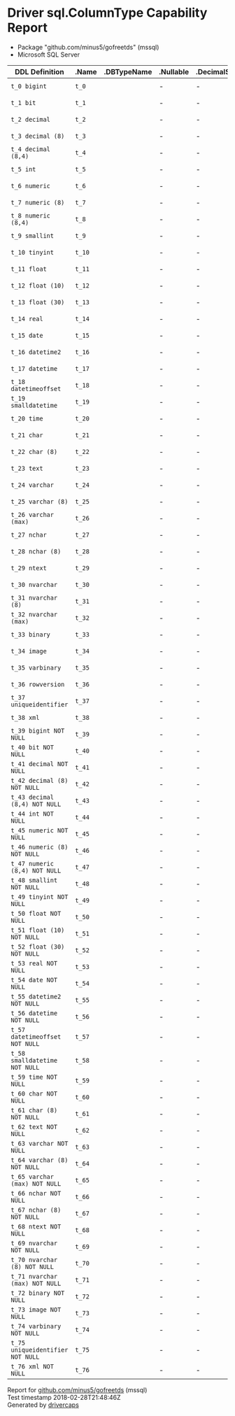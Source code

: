 
# Driver sql.ColumnType Capability Report

- Package "github.com/minus5/gofreetds" (mssql)
- Microsoft SQL Server

<table>
	<thead>
		<tr>
			<th>DDL Definition</th><th>.Name</th><th>.DBTypeName</th><th>.Nullable</th><th>.DecimalSize</th><th>.Length</th><th>.ScanType</th>
		</tr>
	</thead>
	<tbody>
		<tr>
			<td nowrap><code>t_0 bigint</code></td>
			<td nowrap><code>t_0</code></td>
			<td/>
			<td>-</td>
			<td>-</td>
			<td>-</td>
			<td nowrap><code>interface {}</code></td>
		</tr>
		<tr>
			<td nowrap><code>t_1 bit</code></td>
			<td nowrap><code>t_1</code></td>
			<td/>
			<td>-</td>
			<td>-</td>
			<td>-</td>
			<td nowrap><code>interface {}</code></td>
		</tr>
		<tr>
			<td nowrap><code>t_2 decimal</code></td>
			<td nowrap><code>t_2</code></td>
			<td/>
			<td>-</td>
			<td>-</td>
			<td>-</td>
			<td nowrap><code>interface {}</code></td>
		</tr>
		<tr>
			<td nowrap><code>t_3 decimal (8)</code></td>
			<td nowrap><code>t_3</code></td>
			<td/>
			<td>-</td>
			<td>-</td>
			<td>-</td>
			<td nowrap><code>interface {}</code></td>
		</tr>
		<tr>
			<td nowrap><code>t_4 decimal (8,4)</code></td>
			<td nowrap><code>t_4</code></td>
			<td/>
			<td>-</td>
			<td>-</td>
			<td>-</td>
			<td nowrap><code>interface {}</code></td>
		</tr>
		<tr>
			<td nowrap><code>t_5 int</code></td>
			<td nowrap><code>t_5</code></td>
			<td/>
			<td>-</td>
			<td>-</td>
			<td>-</td>
			<td nowrap><code>interface {}</code></td>
		</tr>
		<tr>
			<td nowrap><code>t_6 numeric</code></td>
			<td nowrap><code>t_6</code></td>
			<td/>
			<td>-</td>
			<td>-</td>
			<td>-</td>
			<td nowrap><code>interface {}</code></td>
		</tr>
		<tr>
			<td nowrap><code>t_7 numeric (8)</code></td>
			<td nowrap><code>t_7</code></td>
			<td/>
			<td>-</td>
			<td>-</td>
			<td>-</td>
			<td nowrap><code>interface {}</code></td>
		</tr>
		<tr>
			<td nowrap><code>t_8 numeric (8,4)</code></td>
			<td nowrap><code>t_8</code></td>
			<td/>
			<td>-</td>
			<td>-</td>
			<td>-</td>
			<td nowrap><code>interface {}</code></td>
		</tr>
		<tr>
			<td nowrap><code>t_9 smallint</code></td>
			<td nowrap><code>t_9</code></td>
			<td/>
			<td>-</td>
			<td>-</td>
			<td>-</td>
			<td nowrap><code>interface {}</code></td>
		</tr>
		<tr>
			<td nowrap><code>t_10 tinyint</code></td>
			<td nowrap><code>t_10</code></td>
			<td/>
			<td>-</td>
			<td>-</td>
			<td>-</td>
			<td nowrap><code>interface {}</code></td>
		</tr>
		<tr>
			<td nowrap><code>t_11 float</code></td>
			<td nowrap><code>t_11</code></td>
			<td/>
			<td>-</td>
			<td>-</td>
			<td>-</td>
			<td nowrap><code>interface {}</code></td>
		</tr>
		<tr>
			<td nowrap><code>t_12 float (10)</code></td>
			<td nowrap><code>t_12</code></td>
			<td/>
			<td>-</td>
			<td>-</td>
			<td>-</td>
			<td nowrap><code>interface {}</code></td>
		</tr>
		<tr>
			<td nowrap><code>t_13 float (30)</code></td>
			<td nowrap><code>t_13</code></td>
			<td/>
			<td>-</td>
			<td>-</td>
			<td>-</td>
			<td nowrap><code>interface {}</code></td>
		</tr>
		<tr>
			<td nowrap><code>t_14 real</code></td>
			<td nowrap><code>t_14</code></td>
			<td/>
			<td>-</td>
			<td>-</td>
			<td>-</td>
			<td nowrap><code>interface {}</code></td>
		</tr>
		<tr>
			<td nowrap><code>t_15 date</code></td>
			<td nowrap><code>t_15</code></td>
			<td/>
			<td>-</td>
			<td>-</td>
			<td>-</td>
			<td nowrap><code>interface {}</code></td>
		</tr>
		<tr>
			<td nowrap><code>t_16 datetime2</code></td>
			<td nowrap><code>t_16</code></td>
			<td/>
			<td>-</td>
			<td>-</td>
			<td>-</td>
			<td nowrap><code>interface {}</code></td>
		</tr>
		<tr>
			<td nowrap><code>t_17 datetime</code></td>
			<td nowrap><code>t_17</code></td>
			<td/>
			<td>-</td>
			<td>-</td>
			<td>-</td>
			<td nowrap><code>interface {}</code></td>
		</tr>
		<tr>
			<td nowrap><code>t_18 datetimeoffset</code></td>
			<td nowrap><code>t_18</code></td>
			<td/>
			<td>-</td>
			<td>-</td>
			<td>-</td>
			<td nowrap><code>interface {}</code></td>
		</tr>
		<tr>
			<td nowrap><code>t_19 smalldatetime</code></td>
			<td nowrap><code>t_19</code></td>
			<td/>
			<td>-</td>
			<td>-</td>
			<td>-</td>
			<td nowrap><code>interface {}</code></td>
		</tr>
		<tr>
			<td nowrap><code>t_20 time</code></td>
			<td nowrap><code>t_20</code></td>
			<td/>
			<td>-</td>
			<td>-</td>
			<td>-</td>
			<td nowrap><code>interface {}</code></td>
		</tr>
		<tr>
			<td nowrap><code>t_21 char</code></td>
			<td nowrap><code>t_21</code></td>
			<td/>
			<td>-</td>
			<td>-</td>
			<td>-</td>
			<td nowrap><code>interface {}</code></td>
		</tr>
		<tr>
			<td nowrap><code>t_22 char (8)</code></td>
			<td nowrap><code>t_22</code></td>
			<td/>
			<td>-</td>
			<td>-</td>
			<td>-</td>
			<td nowrap><code>interface {}</code></td>
		</tr>
		<tr>
			<td nowrap><code>t_23 text</code></td>
			<td nowrap><code>t_23</code></td>
			<td/>
			<td>-</td>
			<td>-</td>
			<td>-</td>
			<td nowrap><code>interface {}</code></td>
		</tr>
		<tr>
			<td nowrap><code>t_24 varchar</code></td>
			<td nowrap><code>t_24</code></td>
			<td/>
			<td>-</td>
			<td>-</td>
			<td>-</td>
			<td nowrap><code>interface {}</code></td>
		</tr>
		<tr>
			<td nowrap><code>t_25 varchar (8)</code></td>
			<td nowrap><code>t_25</code></td>
			<td/>
			<td>-</td>
			<td>-</td>
			<td>-</td>
			<td nowrap><code>interface {}</code></td>
		</tr>
		<tr>
			<td nowrap><code>t_26 varchar (max)</code></td>
			<td nowrap><code>t_26</code></td>
			<td/>
			<td>-</td>
			<td>-</td>
			<td>-</td>
			<td nowrap><code>interface {}</code></td>
		</tr>
		<tr>
			<td nowrap><code>t_27 nchar</code></td>
			<td nowrap><code>t_27</code></td>
			<td/>
			<td>-</td>
			<td>-</td>
			<td>-</td>
			<td nowrap><code>interface {}</code></td>
		</tr>
		<tr>
			<td nowrap><code>t_28 nchar (8)</code></td>
			<td nowrap><code>t_28</code></td>
			<td/>
			<td>-</td>
			<td>-</td>
			<td>-</td>
			<td nowrap><code>interface {}</code></td>
		</tr>
		<tr>
			<td nowrap><code>t_29 ntext</code></td>
			<td nowrap><code>t_29</code></td>
			<td/>
			<td>-</td>
			<td>-</td>
			<td>-</td>
			<td nowrap><code>interface {}</code></td>
		</tr>
		<tr>
			<td nowrap><code>t_30 nvarchar</code></td>
			<td nowrap><code>t_30</code></td>
			<td/>
			<td>-</td>
			<td>-</td>
			<td>-</td>
			<td nowrap><code>interface {}</code></td>
		</tr>
		<tr>
			<td nowrap><code>t_31 nvarchar (8)</code></td>
			<td nowrap><code>t_31</code></td>
			<td/>
			<td>-</td>
			<td>-</td>
			<td>-</td>
			<td nowrap><code>interface {}</code></td>
		</tr>
		<tr>
			<td nowrap><code>t_32 nvarchar (max)</code></td>
			<td nowrap><code>t_32</code></td>
			<td/>
			<td>-</td>
			<td>-</td>
			<td>-</td>
			<td nowrap><code>interface {}</code></td>
		</tr>
		<tr>
			<td nowrap><code>t_33 binary</code></td>
			<td nowrap><code>t_33</code></td>
			<td/>
			<td>-</td>
			<td>-</td>
			<td>-</td>
			<td nowrap><code>interface {}</code></td>
		</tr>
		<tr>
			<td nowrap><code>t_34 image</code></td>
			<td nowrap><code>t_34</code></td>
			<td/>
			<td>-</td>
			<td>-</td>
			<td>-</td>
			<td nowrap><code>interface {}</code></td>
		</tr>
		<tr>
			<td nowrap><code>t_35 varbinary</code></td>
			<td nowrap><code>t_35</code></td>
			<td/>
			<td>-</td>
			<td>-</td>
			<td>-</td>
			<td nowrap><code>interface {}</code></td>
		</tr>
		<tr>
			<td nowrap><code>t_36 rowversion</code></td>
			<td nowrap><code>t_36</code></td>
			<td/>
			<td>-</td>
			<td>-</td>
			<td>-</td>
			<td nowrap><code>interface {}</code></td>
		</tr>
		<tr>
			<td nowrap><code>t_37 uniqueidentifier</code></td>
			<td nowrap><code>t_37</code></td>
			<td/>
			<td>-</td>
			<td>-</td>
			<td>-</td>
			<td nowrap><code>interface {}</code></td>
		</tr>
		<tr>
			<td nowrap><code>t_38 xml</code></td>
			<td nowrap><code>t_38</code></td>
			<td/>
			<td>-</td>
			<td>-</td>
			<td>-</td>
			<td nowrap><code>interface {}</code></td>
		</tr>
		<tr>
			<td nowrap><code>t_39 bigint NOT NULL</code></td>
			<td nowrap><code>t_39</code></td>
			<td/>
			<td>-</td>
			<td>-</td>
			<td>-</td>
			<td nowrap><code>interface {}</code></td>
		</tr>
		<tr>
			<td nowrap><code>t_40 bit NOT NULL</code></td>
			<td nowrap><code>t_40</code></td>
			<td/>
			<td>-</td>
			<td>-</td>
			<td>-</td>
			<td nowrap><code>interface {}</code></td>
		</tr>
		<tr>
			<td nowrap><code>t_41 decimal NOT NULL</code></td>
			<td nowrap><code>t_41</code></td>
			<td/>
			<td>-</td>
			<td>-</td>
			<td>-</td>
			<td nowrap><code>interface {}</code></td>
		</tr>
		<tr>
			<td nowrap><code>t_42 decimal (8) NOT NULL</code></td>
			<td nowrap><code>t_42</code></td>
			<td/>
			<td>-</td>
			<td>-</td>
			<td>-</td>
			<td nowrap><code>interface {}</code></td>
		</tr>
		<tr>
			<td nowrap><code>t_43 decimal (8,4) NOT NULL</code></td>
			<td nowrap><code>t_43</code></td>
			<td/>
			<td>-</td>
			<td>-</td>
			<td>-</td>
			<td nowrap><code>interface {}</code></td>
		</tr>
		<tr>
			<td nowrap><code>t_44 int NOT NULL</code></td>
			<td nowrap><code>t_44</code></td>
			<td/>
			<td>-</td>
			<td>-</td>
			<td>-</td>
			<td nowrap><code>interface {}</code></td>
		</tr>
		<tr>
			<td nowrap><code>t_45 numeric NOT NULL</code></td>
			<td nowrap><code>t_45</code></td>
			<td/>
			<td>-</td>
			<td>-</td>
			<td>-</td>
			<td nowrap><code>interface {}</code></td>
		</tr>
		<tr>
			<td nowrap><code>t_46 numeric (8) NOT NULL</code></td>
			<td nowrap><code>t_46</code></td>
			<td/>
			<td>-</td>
			<td>-</td>
			<td>-</td>
			<td nowrap><code>interface {}</code></td>
		</tr>
		<tr>
			<td nowrap><code>t_47 numeric (8,4) NOT NULL</code></td>
			<td nowrap><code>t_47</code></td>
			<td/>
			<td>-</td>
			<td>-</td>
			<td>-</td>
			<td nowrap><code>interface {}</code></td>
		</tr>
		<tr>
			<td nowrap><code>t_48 smallint NOT NULL</code></td>
			<td nowrap><code>t_48</code></td>
			<td/>
			<td>-</td>
			<td>-</td>
			<td>-</td>
			<td nowrap><code>interface {}</code></td>
		</tr>
		<tr>
			<td nowrap><code>t_49 tinyint NOT NULL</code></td>
			<td nowrap><code>t_49</code></td>
			<td/>
			<td>-</td>
			<td>-</td>
			<td>-</td>
			<td nowrap><code>interface {}</code></td>
		</tr>
		<tr>
			<td nowrap><code>t_50 float NOT NULL</code></td>
			<td nowrap><code>t_50</code></td>
			<td/>
			<td>-</td>
			<td>-</td>
			<td>-</td>
			<td nowrap><code>interface {}</code></td>
		</tr>
		<tr>
			<td nowrap><code>t_51 float (10) NOT NULL</code></td>
			<td nowrap><code>t_51</code></td>
			<td/>
			<td>-</td>
			<td>-</td>
			<td>-</td>
			<td nowrap><code>interface {}</code></td>
		</tr>
		<tr>
			<td nowrap><code>t_52 float (30) NOT NULL</code></td>
			<td nowrap><code>t_52</code></td>
			<td/>
			<td>-</td>
			<td>-</td>
			<td>-</td>
			<td nowrap><code>interface {}</code></td>
		</tr>
		<tr>
			<td nowrap><code>t_53 real NOT NULL</code></td>
			<td nowrap><code>t_53</code></td>
			<td/>
			<td>-</td>
			<td>-</td>
			<td>-</td>
			<td nowrap><code>interface {}</code></td>
		</tr>
		<tr>
			<td nowrap><code>t_54 date NOT NULL</code></td>
			<td nowrap><code>t_54</code></td>
			<td/>
			<td>-</td>
			<td>-</td>
			<td>-</td>
			<td nowrap><code>interface {}</code></td>
		</tr>
		<tr>
			<td nowrap><code>t_55 datetime2 NOT NULL</code></td>
			<td nowrap><code>t_55</code></td>
			<td/>
			<td>-</td>
			<td>-</td>
			<td>-</td>
			<td nowrap><code>interface {}</code></td>
		</tr>
		<tr>
			<td nowrap><code>t_56 datetime NOT NULL</code></td>
			<td nowrap><code>t_56</code></td>
			<td/>
			<td>-</td>
			<td>-</td>
			<td>-</td>
			<td nowrap><code>interface {}</code></td>
		</tr>
		<tr>
			<td nowrap><code>t_57 datetimeoffset NOT NULL</code></td>
			<td nowrap><code>t_57</code></td>
			<td/>
			<td>-</td>
			<td>-</td>
			<td>-</td>
			<td nowrap><code>interface {}</code></td>
		</tr>
		<tr>
			<td nowrap><code>t_58 smalldatetime NOT NULL</code></td>
			<td nowrap><code>t_58</code></td>
			<td/>
			<td>-</td>
			<td>-</td>
			<td>-</td>
			<td nowrap><code>interface {}</code></td>
		</tr>
		<tr>
			<td nowrap><code>t_59 time NOT NULL</code></td>
			<td nowrap><code>t_59</code></td>
			<td/>
			<td>-</td>
			<td>-</td>
			<td>-</td>
			<td nowrap><code>interface {}</code></td>
		</tr>
		<tr>
			<td nowrap><code>t_60 char NOT NULL</code></td>
			<td nowrap><code>t_60</code></td>
			<td/>
			<td>-</td>
			<td>-</td>
			<td>-</td>
			<td nowrap><code>interface {}</code></td>
		</tr>
		<tr>
			<td nowrap><code>t_61 char (8) NOT NULL</code></td>
			<td nowrap><code>t_61</code></td>
			<td/>
			<td>-</td>
			<td>-</td>
			<td>-</td>
			<td nowrap><code>interface {}</code></td>
		</tr>
		<tr>
			<td nowrap><code>t_62 text NOT NULL</code></td>
			<td nowrap><code>t_62</code></td>
			<td/>
			<td>-</td>
			<td>-</td>
			<td>-</td>
			<td nowrap><code>interface {}</code></td>
		</tr>
		<tr>
			<td nowrap><code>t_63 varchar NOT NULL</code></td>
			<td nowrap><code>t_63</code></td>
			<td/>
			<td>-</td>
			<td>-</td>
			<td>-</td>
			<td nowrap><code>interface {}</code></td>
		</tr>
		<tr>
			<td nowrap><code>t_64 varchar (8) NOT NULL</code></td>
			<td nowrap><code>t_64</code></td>
			<td/>
			<td>-</td>
			<td>-</td>
			<td>-</td>
			<td nowrap><code>interface {}</code></td>
		</tr>
		<tr>
			<td nowrap><code>t_65 varchar (max) NOT NULL</code></td>
			<td nowrap><code>t_65</code></td>
			<td/>
			<td>-</td>
			<td>-</td>
			<td>-</td>
			<td nowrap><code>interface {}</code></td>
		</tr>
		<tr>
			<td nowrap><code>t_66 nchar NOT NULL</code></td>
			<td nowrap><code>t_66</code></td>
			<td/>
			<td>-</td>
			<td>-</td>
			<td>-</td>
			<td nowrap><code>interface {}</code></td>
		</tr>
		<tr>
			<td nowrap><code>t_67 nchar (8) NOT NULL</code></td>
			<td nowrap><code>t_67</code></td>
			<td/>
			<td>-</td>
			<td>-</td>
			<td>-</td>
			<td nowrap><code>interface {}</code></td>
		</tr>
		<tr>
			<td nowrap><code>t_68 ntext NOT NULL</code></td>
			<td nowrap><code>t_68</code></td>
			<td/>
			<td>-</td>
			<td>-</td>
			<td>-</td>
			<td nowrap><code>interface {}</code></td>
		</tr>
		<tr>
			<td nowrap><code>t_69 nvarchar NOT NULL</code></td>
			<td nowrap><code>t_69</code></td>
			<td/>
			<td>-</td>
			<td>-</td>
			<td>-</td>
			<td nowrap><code>interface {}</code></td>
		</tr>
		<tr>
			<td nowrap><code>t_70 nvarchar (8) NOT NULL</code></td>
			<td nowrap><code>t_70</code></td>
			<td/>
			<td>-</td>
			<td>-</td>
			<td>-</td>
			<td nowrap><code>interface {}</code></td>
		</tr>
		<tr>
			<td nowrap><code>t_71 nvarchar (max) NOT NULL</code></td>
			<td nowrap><code>t_71</code></td>
			<td/>
			<td>-</td>
			<td>-</td>
			<td>-</td>
			<td nowrap><code>interface {}</code></td>
		</tr>
		<tr>
			<td nowrap><code>t_72 binary NOT NULL</code></td>
			<td nowrap><code>t_72</code></td>
			<td/>
			<td>-</td>
			<td>-</td>
			<td>-</td>
			<td nowrap><code>interface {}</code></td>
		</tr>
		<tr>
			<td nowrap><code>t_73 image NOT NULL</code></td>
			<td nowrap><code>t_73</code></td>
			<td/>
			<td>-</td>
			<td>-</td>
			<td>-</td>
			<td nowrap><code>interface {}</code></td>
		</tr>
		<tr>
			<td nowrap><code>t_74 varbinary NOT NULL</code></td>
			<td nowrap><code>t_74</code></td>
			<td/>
			<td>-</td>
			<td>-</td>
			<td>-</td>
			<td nowrap><code>interface {}</code></td>
		</tr>
		<tr>
			<td nowrap><code>t_75 uniqueidentifier NOT NULL</code></td>
			<td nowrap><code>t_75</code></td>
			<td/>
			<td>-</td>
			<td>-</td>
			<td>-</td>
			<td nowrap><code>interface {}</code></td>
		</tr>
		<tr>
			<td nowrap><code>t_76 xml NOT NULL</code></td>
			<td nowrap><code>t_76</code></td>
			<td/>
			<td>-</td>
			<td>-</td>
			<td>-</td>
			<td nowrap><code>interface {}</code></td>
		</tr>
	</tbody>
</table>

Report for [github.com/minus5/gofreetds](https://github.com/minus5/gofreetds) (mssql)<br/>
Test timestamp 2018-02-28T21:48:46Z<br/>
Generated by [drivercaps](https://github.com/jimsmart/drivercaps)


